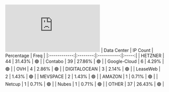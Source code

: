 ![Diagramm](https://github.com/obajay/StateSync-snapshots/blob/main/Projects/Lava/1/README.md)
| Data Center | IP Count | Percentage | Freq |
|:------------:|:--------:|:-----------:|:-----:|
| HETZNER | 44 | 31.43% | 🟢 |
| Contabo | 39 | 27.86% | 🟢 |
| Google-Cloud | 6 | 4.29% | 🟢 |
| OVH | 4 | 2.86% | 🟢 |
| DIGITALOCEAN | 3 | 2.14% | 🟢 |
| LeaseWeb | 2 | 1.43% | 🟢 |
| MEVSPACE | 2 | 1.43% | 🟢 |
| AMAZON | 1 | 0.71% | 🟢 |
| Netcup | 1 | 0.71% | 🟢 |
| Nubes | 1 | 0.71% | 🟢 |
| OTHER | 37 | 26.43% | 🟢 |